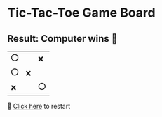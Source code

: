 # Tic-Tac-Toe Game Board
## Result: Computer wins 🤖
|   |   |   |
|---|---|---|
|⭕ |  |❌ |
|⭕ |❌ |  |
|❌ |  |⭕ |

🔄 [Click here](EEEEEEEEE.md) to restart